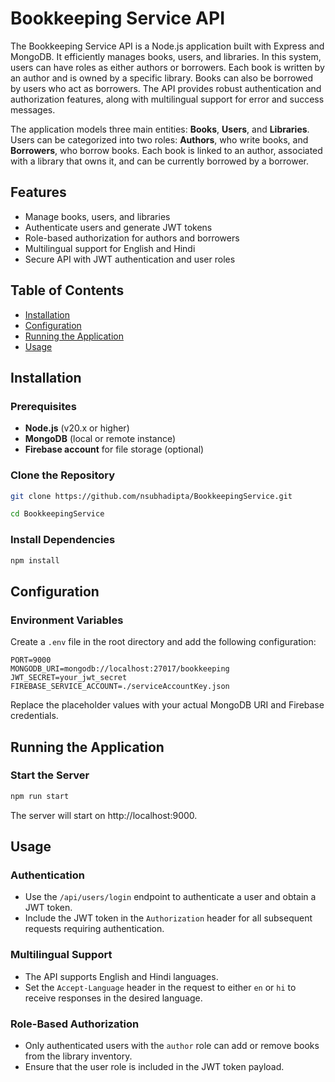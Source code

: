 # Bookkeeping Service API
The Bookkeeping Service API is a Node.js application built with Express and MongoDB. It efficiently manages books, users, and libraries. In this system, users can have roles as either authors or borrowers. Each book is written by an author and is owned by a specific library. Books can also be borrowed by users who act as borrowers. The API provides robust authentication and authorization features, along with multilingual support for error and success messages.

The application models three main entities: **Books**, **Users**, and **Libraries**. Users can be categorized into two roles: **Authors**, who write books, and **Borrowers**, who borrow books. Each book is linked to an author, associated with a library that owns it, and can be currently borrowed by a borrower.


## Features

- Manage books, users, and libraries
- Authenticate users and generate JWT tokens
- Role-based authorization for authors and borrowers
- Multilingual support for English and Hindi
- Secure API with JWT authentication and user roles

## Table of Contents

- [Installation](#installation)
- [Configuration](#configuration)
- [Running the Application](#running-the-application)
- [Usage](#usage)
<!-- - [API Endpoints](#api-endpoints) -->

## Installation

### Prerequisites

- **Node.js** (v20.x or higher)
- **MongoDB** (local or remote instance)
- **Firebase account** for file storage (optional)

### Clone the Repository

```bash
git clone https://github.com/nsubhadipta/BookkeepingService.git
```
```bash
cd BookkeepingService
```

### Install Dependencies

```bash
npm install
```

## Configuration
### Environment Variables
Create a `.env` file in the root directory and add the following configuration:

```plaintext
PORT=9000
MONGODB_URI=mongodb://localhost:27017/bookkeeping
JWT_SECRET=your_jwt_secret
FIREBASE_SERVICE_ACCOUNT=./serviceAccountKey.json
```

Replace the placeholder values with your actual MongoDB URI and Firebase credentials.

## Running the Application

### Start the Server
```bash
npm run start
```

The server will start on http://localhost:9000.

## Usage
### Authentication
- Use the `/api/users/login` endpoint to authenticate a user and obtain a JWT token.
- Include the JWT token in the `Authorization` header for all subsequent requests requiring authentication.
### Multilingual Support
- The API supports English and Hindi languages.
- Set the `Accept-Language` header in the request to either `en` or `hi` to receive responses in the desired language.
### Role-Based Authorization
- Only authenticated users with the `author` role can add or remove books from the library inventory.
- Ensure that the user role is included in the JWT token payload.